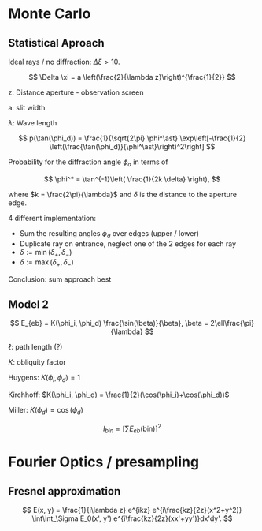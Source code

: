 # Monte Carlo

## Statistical Aproach


Ideal rays / no diffraction: $\Delta \xi > 10$.

$$ \Delta \xi = a \left(\frac{2}{\lambda z}\right)^{\frac{1}{2}} $$

z: Distance aperture - observation screen

a: slit width

$\lambda$: Wave length

$$ p(\tan(\phi_d)) = \frac{1}{\sqrt{2\pi} \phi^\ast} \exp\left[-\frac{1}{2} \left(\frac{\tan(\phi_d)}{\phi^\ast}\right)^2\right] $$

Probability for the diffraction angle $\phi_d$ in terms of

$$ \phi^* = \tan^{-1}\left( \frac{1}{2k \delta} \right), $$

where
$k = \frac{2\pi}{\lambda}$
and $\delta$ is the distance to the aperture edge.

4 different implementation:
* Sum the resulting angles $\phi_d$ over edges (upper / lower)
* Duplicate ray on entrance, neglect one of the 2 edges for each ray
* $\delta := \min(\delta_+, \delta_-)$
* $\delta := \max(\delta_+, \delta_-)$

Conclusion: sum approach best

## Model 2

$$
E_{eb} = K(\phi_i, \phi_d) \frac{\sin(\beta)}{\beta},
\beta = 2\ell\frac{\pi}{\lambda}
$$

$\ell$: path length (?)

$K$: obliquity factor

Huygens: $K(\phi_i, \phi_d) = 1$

Kirchhoff: $K(\phi_i, \phi_d) = \frac{1}{2}(\cos(\phi_i)+\cos(\phi_d))$

Miller: $K(\phi_d) = \cos(\phi_d)$

$$
I_{bin} = \left[\sum E_{eb}(\mathrm{bin})\right]^2
$$

# Fourier Optics / presampling

## Fresnel approximation

$$
E(x, y) = \frac{1}{i\lambda z} e^{ikz} e^{i\frac{kz}{2z}(x^2+y^2)}
\int\int_\Sigma E_0(x', y') e^{i\frac{kz}{2z}(xx'+yy')}dx'dy'.
$$
